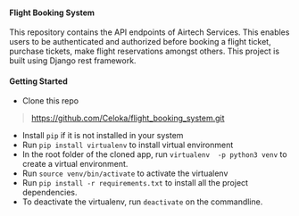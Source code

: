 #### Flight Booking System
This repository contains the API endpoints of Airtech Services. This enables users to be authenticated and authorized before booking a flight ticket, purchase tickets, make flight reservations amongst others. This project is built using Django rest framework. 

#### Getting Started
- Clone this repo
> https://github.com/Celoka/flight_booking_system.git
- Install `pip` if it is not installed in your system
- Run `pip install virtualenv` to install virtual environment
- In the root folder of the cloned app, run `virtualenv  -p python3 venv` to create a virtual environment.
- Run `source venv/bin/activate` to activate the virtualenv
- Run `pip install -r requirements.txt` to install all the project dependencies.
- To deactivate the virtualenv, run `deactivate` on the commandline.

